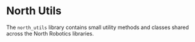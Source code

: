 # North Utils

The `north_utils` library contains small utility methods and classes shared across the North Robotics libraries.